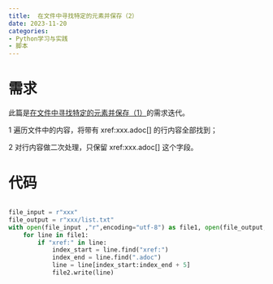 ```yaml
---
title:  在文件中寻找特定的元素并保存（2）
date: 2023-11-20
categories:
- Python学习与实践
- 脚本
---
```


# 需求

此篇是[在文件中寻找特定的元素并保存（1）](exercise-search-id.md)的需求迭代。

1 遍历文件中的内容，将带有 xref:xxx.adoc[] 的行内容全部找到；

2 对行内容做二次处理，只保留 xref:xxx.adoc[] 这个字段。


# 代码

```python

file_input = r"xxx"
file_output = r"xxx/list.txt"
with open(file_input ,"r",encoding="utf-8") as file1, open(file_output,"w",encoding="utf-8") as file2:
    for line in file1:
        if "xref:" in line:
            index_start = line.find("xref:")
            index_end = line.find(".adoc")
            line = line[index_start:index_end + 5]
            file2.write(line)
```


